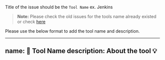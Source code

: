 
Title of the issue should be the `Tool Name` ex. Jenkins

>**Note:** Please check the old issues for the tools name already existed or check [here](https://souravatta.github.io/notes/tools.html) 

Please use the below format to add the tool name and description.

---
name: 🔨 Tool Name
description: About the tool 💡
---
